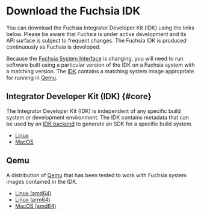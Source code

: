 # Download the Fuchsia IDK

You can download the Fuchsia Integrator Developer Kit (IDK) using the links below. Please be aware that
Fuchsia is under active development and its API surface is subject to frequent
changes. The Fuchsia IDK is produced continuously as Fuchsia is developed.

Because the [Fuchsia System Interface](concepts/packages/system.md) is changing, you will
need to run software built using a particular version of the IDK on a Fuchsia
system with a matching version. The [IDK](#core) contains a matching system
image appropriate for running in [Qemu](#qemu).

## Integrator Developer Kit (IDK) {#core}

The Integrator Developer Kit (IDK) is independent of any specific build system or development environment.
The IDK contains metadata that can be used by an [IDK backend](README.md#backend) to
generate an SDK for a specific build system.

* [Linux](https://chrome-infra-packages.appspot.com/p/fuchsia/sdk/core/linux-amd64/+/latest)
* [MacOS](https://chrome-infra-packages.appspot.com/p/fuchsia/sdk/core/mac-amd64/+/latest)

## Qemu

A distribution of [Qemu](https://www.qemu.org/) that has been tested to work
with Fuchsia system images contained in the IDK.

* [Linux (amd64)](https://chrome-infra-packages.appspot.com/p/fuchsia/qemu/linux-amd64/+/latest)
* [Linux (arm64)](https://chrome-infra-packages.appspot.com/p/fuchsia/qemu/linux-arm64/+/latest)
* [MacOS (amd64)](https://chrome-infra-packages.appspot.com/p/fuchsia/qemu/mac-amd64/+/latest)
